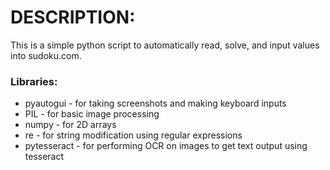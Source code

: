 # DESCRIPTION:

This is a simple python script to automatically read, solve, and input values into sudoku.com.

### Libraries:

- pyautogui - for taking screenshots and making keyboard inputs
- PIL - for basic image processing
- numpy - for 2D arrays
- re - for string modification using regular expressions
- pytesseract - for performing OCR on images to get text output using tesseract
